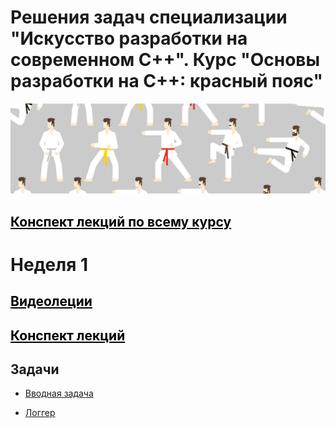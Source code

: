 # Решения задач специализации "Искусство разработки на современном С++". Курс "Основы разработки на С++: красный пояс"
![belt.jpg](https://github.com/BilyalovE/Red-Belt/blob/main/img.jpg)

## <a href="https://github.com/BilyalovE/Red-Belt/blob/main/Курс%20лекций%20С%2B%2B.pdf" style="color: black">Конспект лекций по всему курсу</a>

# Неделя 1
## <a href="https://disk.yandex.ru/d/Ab72P5L264VPDQ" style="color: black">Видеолеции</a>
## <a href="https://github.com/BilyalovE/Red-Belt/blob/main/Week%201/Lecture/week1.pdf" style="color: black">Конспект лекций</a>
## Задачи

* [Вводная задача](https://github.com/BilyalovE/Red-Belt/blob/main/Week%201/Tasks/Task%201.md) 

* [Логгер](https://github.com/BilyalovE/Red-Belt/blob/main/Week%201/Tasks/Task%202/Task%202.md) 

